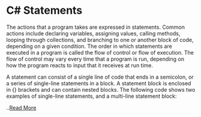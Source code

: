 # C# Statements
The actions that a program takes are expressed in statements. Common actions include declaring variables, assigning values, calling methods, looping through collections, and branching to one or another block of code, depending on a given condition. The order in which statements are executed in a program is called the flow of control or flow of execution. The flow of control may vary every time that a program is run, depending on how the program reacts to input that it receives at run time.

A statement can consist of a single line of code that ends in a semicolon, or a series of single-line statements in a block. A statement block is enclosed in {} brackets and can contain nested blocks. The following code shows two examples of single-line statements, and a multi-line statement block:

..[Read More](https://docs.microsoft.com/en-us/dotnet/csharp/programming-guide/statements-expressions-operators/statements)


